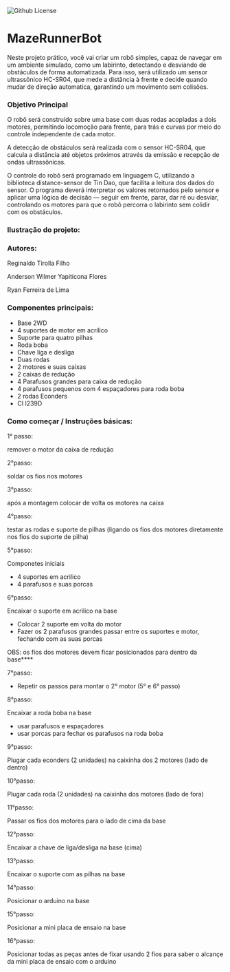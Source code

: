 ![Github License](https://img.shields.io/github/license/reginaldotfilho/mazeRunner-arduino?style=for-the-badge
)

<h1 align=>MazeRunnerBot</h1>

Neste projeto prático, você vai criar um robô simples, capaz de navegar em um ambiente simulado, como um labirinto, detectando e desviando de obstáculos de forma automatizada. Para isso, será utilizado um sensor ultrassônico HC-SR04, que mede a distância à frente e decide quando mudar de direção automatica, garantindo um movimento sem colisões.

<h3 align=>Objetivo Principal</h3>

O robô será construído sobre uma base com duas rodas acopladas a dois motores, permitindo locomoção para frente, para trás e curvas por meio do controle independente de cada motor.

A detecção de obstáculos será realizada com o sensor HC-SR04, que calcula a distância até objetos próximos através da emissão e recepção de ondas ultrassônicas.

O controle do robô será programado em linguagem C, utilizando a biblioteca distance-sensor de Tin Dao, que facilita a leitura dos dados do sensor. O programa deverá interpretar os valores retornados pelo sensor e aplicar uma lógica de decisão — seguir em frente, parar, dar ré ou desviar, controlando os motores para que o robô percorra o labirinto sem colidir com os obstáculos.

<h3 align=>Ilustração do projeto: </h3>

<h3 align=>Autores:</h3> 

Reginaldo Tirolla Filho

Anderson Wilmer Yapiticona Flores

Ryan Ferreira de Lima

<h3 align=>Componentes principais:</h3>

- Base 2WD
- 4 suportes de motor em acrílico
- Suporte para quatro pilhas
- Roda boba
- Chave liga e desliga
- Duas rodas
- 2 motores e suas caixas
- 2 caixas de redução
- 4 Parafusos grandes para caixa de redução
- 4 parafusos pequenos com 4 espaçadores para roda boba
- 2 rodas Econders
- CI l239D

<h3 align=>Como começar / Instruções básicas:</h3>

1° passo:

remover o motor da caixa de redução

2°passo:

soldar os fios nos motores

3°passo:

após a montagem colocar de volta os motores na caixa

4°passo:

testar as rodas e suporte de pilhas (ligando os fios dos motores diretamente nos fios do suporte de pilha)

5°passo:

Componetes iniciais
- 4 suportes em acrilico
- 4 parafusos e suas porcas

6°passo:

Encaixar o suporte em acrilico na base
- Colocar 2 suporte em volta do motor
- Fazer os 2 parafusos grandes passar entre os suportes e motor, fechando com as suas porcas

OBS: os fios dos motores devem ficar posicionados para dentro da base****

7°passo:

- Repetir os passos para montar o 2° motor (5° e 6° passo)

8°passo:

Encaixar a roda boba na base
- usar parafusos e espaçadores
- usar porcas para fechar os parafusos na roda boba

9°passo:

Plugar cada econders (2 unidades) na caixinha dos 2 motores (lado de dentro)

10°passo:

Plugar cada roda (2 unidades) na caixinha dos motores (lado de fora)

11°passo:

Passar os fios dos motores para o lado de cima da base

12°passo:

Encaixar a chave de liga/desliga na base (cima)

13°passo:

Encaixar o suporte com as pilhas na base

14°passo:

Posicionar o arduino na base

15°passo:

Posicionar a mini placa de ensaio na base

16°passo:

Posicionar todas as peças antes de fixar usando 2 fios para saber o alcançe da mini placa de ensaio com o arduino




